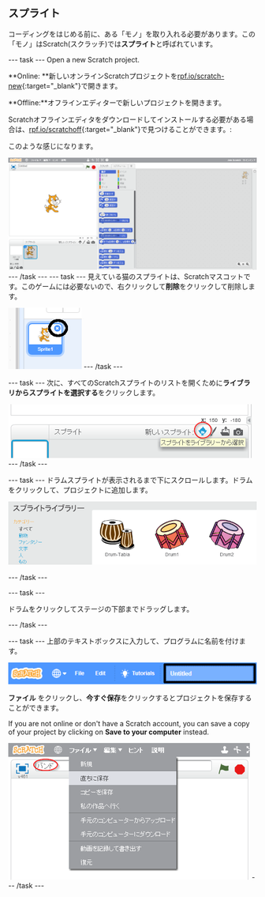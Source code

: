 ## スプライト

コーディングをはじめる前に、ある「モノ」を取り入れる必要があります。この「モノ」はScratch(スクラッチ)では**スプライト**と呼ばれています。

\--- task \--- Open a new Scratch project.

**Online: **新しいオンラインScratchプロジェクトを[rpf.io/scratch-new](http://rpf.io/scratch-new){:target="_blank"}で開きます。

**Offline:**オフラインエディターで新しいプロジェクトを開きます。

Scratchオフラインエディタをダウンロードしてインストールする必要がある場合は、[rpf.io/scratchoff](http://rpf.io/scratchoff){:target="_blank"}で見つけることができます。:

このような感じになります。

![スクリーンショット](images/band-scratch.png) \--- /task \--- \--- task \--- 見えている猫のスプライトは、Scratchマスコットです。このゲームには必要ないので、右クリックして**削除**をクリックして削除します。

![スクリーンショット](images/band-delete-annotated.png) \--- /task \---

\--- task \--- 次に、すべてのScratchスプライトのリストを開くために**ライブラリからスプライトを選択する**をクリックします。

![スクリーンショット](images/band-sprite-library.png) \--- /task \---

\--- task \--- ドラムスプライトが表示されるまで下にスクロールします。ドラムをクリックして、プロジェクトに追加します。

![スクリーンショット](images/band-sprite-drum.png)

\--- /task \---

\--- task \---

ドラムをクリックしてステージの下部までドラッグします。

\--- /task \---

\--- task \--- 上部のテキストボックスに入力して、プログラムに名前を付けます。

![name](images/band-name-annotated.png)

**ファイル** をクリックし、**今すぐ保存**をクリックするとプロジェクトを保存することができます。

If you are not online or don't have a Scratch account, you can save a copy of your project by clicking on **Save to your computer** instead.

![スクリーンショット](images/band-save.png) \--- /task \---